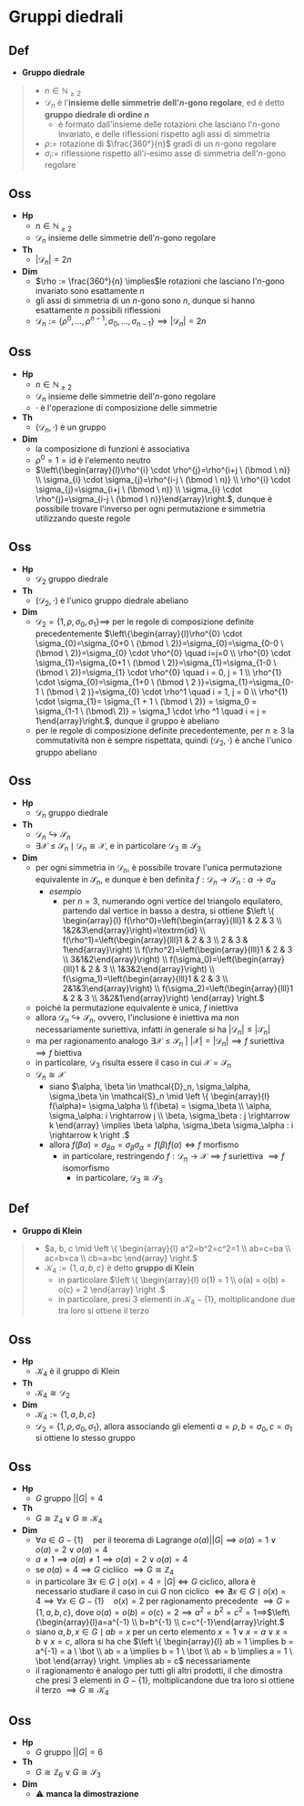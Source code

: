 # Gruppi diedrali

## Def

- **Gruppo diedrale**

> - $n \in \mathbb{N}_{\ge 2}$
> - $\mathcal{D}_n$ è l'**insieme delle simmetrie dell'$n$-gono regolare**, ed è detto **gruppo diedrale di ordine $n$**
>   - è formato dall'insieme delle rotazioni che lasciano l'$n$-gono invariato, e delle riflessioni rispetto agli assi di simmetria
> - $\rho :=$ rotazione di $\frac{360°}{n}$ gradi di un $n$-gono regolare
> - $\sigma_i :=$ riflessione rispetto all'$i$-esimo asse di simmetria dell'$n$-gono regolare

## Oss

- **Hp**
  - $n \in \mathbb{N}_{\ge 2}$
  - $\mathcal{D}_n$ insieme delle simmetrie dell'$n$-gono regolare
- **Th**
  - $|\mathcal{D}_n| = 2n$
- **Dim**
  - $\rho := \frac{360°}{n} \implies$le rotazioni che lasciano l'$n$-gono invariato sono esattamente $n$
  - gli assi di simmetria di un $n$-gono sono $n$, dunque si hanno esattamente $n$ possibili riflessioni
  - $\mathcal{D}_n := \{\rho^0, \ldots, \rho^{n - 1}, \sigma_0, \ldots, \sigma_{n-1}\} \implies |\mathcal{D}_n| = 2n$

## Oss

- **Hp**
  - $n \in \mathbb{N}_{\ge 2}$
  - $\mathcal{D}_n$ insieme delle simmetrie dell'$n$-gono regolare
  - $\cdot$ è l'operazione di composizione delle simmetrie
- **Th**
  - $(\mathcal{D}_n, \cdot)$ è un gruppo
- **Dim**
  - la composizione di funzioni è associativa
  - $\rho^0 = 1 = \textrm{id}$ è l'elemento neutro
  - $\left\{\begin{array}{l}\rho^{i} \cdot \rho^{j}=\rho^{i+j \ (\bmod \ n)} \\ \sigma_{i} \cdot \sigma_{j}=\rho^{i-j \ (\bmod \ n)} \\ \rho^{i} \cdot \sigma_{j}=\sigma_{i+j \ (\bmod \ n)} \\ \sigma_{i} \cdot \rho^{j}=\sigma_{i-j \ (\bmod \ n)}\end{array}\right.$, dunque è possibile trovare l'inverso per ogni permutazione e simmetria utilizzando queste regole

## Oss

- **Hp**
  - $\mathcal{D}_2$ gruppo diedrale
- **Th**
  - $(\mathcal{D}_2, \cdot)$ è l'unico gruppo diedrale abeliano
- **Dim**
  - $\mathcal{D}_2 = \{1, \rho, \sigma_0, \sigma_1\} \implies$ per le regole di composizione definite precedentemente $\left\{\begin{array}{l}\rho^{0} \cdot \sigma_{0}=\sigma_{0+0 \ (\bmod \ 2)}=\sigma_{0}=\sigma_{0-0 \ (\bmod \ 2)}=\sigma_{0} \cdot \rho^{0} \quad i=j=0 \\ \rho^{0} \cdot \sigma_{1}=\sigma_{0+1 \ (\bmod \ 2)}=\sigma_{1}=\sigma_{1-0 \ (\bmod \ 2)}=\sigma_{1} \cdot \rho^{0} \quad i = 0, j = 1 \\ \rho^{1} \cdot \sigma_{0}=\sigma_{1+0 \ (\bmod \ 2 )}=\sigma_{1}=\sigma_{0-1 \ (\bmod \ 2 )}=\sigma_{0} \cdot \rho^1 \quad i = 1, j = 0 \\ \rho^{1} \cdot \sigma_{1}= \sigma_{1 + 1 \ (\bmod \ 2)} = \sigma_0 = \sigma_{1-1 \ (\bmod\  2)} = \sigma_1 \cdot \rho ^1 \quad i = j = 1\end{array}\right.$, dunque il gruppo è abeliano
  - per le regole di composizione definite precedentemente, per $n \ge 3$ la commutatività non è sempre rispettata, quindi $(\mathcal{D}_2, \cdot)$ è anche l'unico gruppo abeliano

## Oss

- **Hp**
  - $\mathcal{D}_n$ gruppo diedrale
- **Th**
  - $\mathcal{D}_n \hookrightarrow \mathcal{S}_n$
  - $\exists \mathcal{X} \leqslant \mathcal{S}_n \mid \mathcal{D}_n \cong \mathcal{X}$, e in particolare $\mathcal{D}_3 \cong \mathcal{S}_3$
- **Dim**
  - per ogni simmetria in $\mathcal{D}_n$, è possibile trovare l'unica permutazione equivalente in $\mathcal{S}_n$, e dunque è ben definita $f: \mathcal{D}_n \rightarrow \mathcal{S}_n : \alpha \rightarrow \sigma_\alpha$
    - _esempio_
        - per $n = 3$, numerando ogni vertice del triangolo equilatero, partendo dal vertice in basso a destra, si ottiene $\left \{ \begin{array}{l} f(\rho^0)=\left(\begin{array}{lll}1 & 2 & 3 \\ 1&2&3\end{array}\right)=\textrm{id} \\ f(\rho^1)=\left(\begin{array}{lll}1 & 2 & 3 \\ 2 & 3 & 1\end{array}\right) \\ f(\rho^2)=\left(\begin{array}{lll}1 & 2 & 3 \\ 3&1&2\end{array}\right) \\ f(\sigma_0)=\left(\begin{array}{lll}1 & 2 & 3 \\ 1&3&2\end{array}\right) \\ f(\sigma_1)=\left(\begin{array}{lll}1 & 2 & 3 \\ 2&1&3\end{array}\right) \\ f(\sigma_2)=\left(\begin{array}{lll}1 & 2 & 3 \\ 3&2&1\end{array}\right) \end{array} \right.$
  - poiché la permutazione equivalente è unica, $f$ iniettiva
  - allora $\mathcal{D}_n \hookrightarrow \mathcal{S}_n$, ovvero, l'inclusione è iniettiva ma non necessariamente suriettiva, infatti in generale si ha $|\mathcal{D}_n| \le |\mathcal{S}_n|$
  - ma per ragionamento analogo $\exists \mathcal{X} \leqslant \mathcal{S}_n \ \big\vert \ |\mathcal{X}| = |\mathcal{D}_n| \implies f$ suriettiva $\implies f$ biettiva
  - in particolare, $\mathcal{D}_3$ risulta essere il caso in cui $\mathcal{X} = \mathcal{S}_n$
  - $\mathcal{D}_n \cong \mathcal{X}$
    - siano $\alpha, \beta \in \mathcal{D}_n, \sigma_\alpha, \sigma_\beta \in \mathcal{S}_n \mid \left \{ \begin{array}{l} f(\alpha)= \sigma_\alpha \\ f(\beta) = \sigma_\beta \\ \alpha, \sigma_\alpha: i \rightarrow j \\ \beta, \sigma_\beta : j \rightarrow k \end{array} \implies \beta \alpha, \sigma_\beta \sigma_\alpha : i \rightarrow k \right .$
    - allora $f(\beta \alpha) = \sigma_{\beta\alpha} = \sigma_\beta \sigma_\alpha= f(\beta ) f(\alpha) \iff f$ morfismo
        - in particolare, restringendo $f: \mathcal{D}_n \rightarrow \mathcal{X} \implies f$ suriettiva $\implies f$ isomorfismo
            - in particolare, $\mathcal{D}_3 \cong \mathcal{S}_3$

## Def

- **Gruppo di Klein**

> - $a, b, c \mid \left \{ \begin{array}{l} a^2=b^2=c^2=1 \\ ab=c=ba \\ ac=b=ca \\ cb=a=bc \end{array} \right.$
> - $\mathcal{K}_4 := \{1, a, b, c\}$ è detto **gruppo di Klein**
>   - in particolare $\left \{ \begin{array}{l} o(1) = 1 \\ o(a) = o(b) = o(c) = 2 \end{array} \right .$
>   - in particolare, presi $3$ elementi in $\mathcal{K}_4 - \{1\}$, moltiplicandone due tra loro si ottiene il terzo

## Oss

- **Hp**
  - $\mathcal{K}_4$ è il gruppo di Klein
- **Th**
  - $\mathcal{K}_4 \cong \mathcal{D}_2$
- **Dim**
  - $\mathcal{K}_4:=\{1, a, b, c\}$
  - $\mathcal{D}_2 = \{1, \rho, \sigma_0, \sigma_1\}$, allora associando gli elementi $a=\rho, b= \sigma_0, c= \sigma_1$ si ottiene lo stesso gruppo

## Oss

- **Hp**
    - $G$ gruppo $\bigg\vert |G|=4$
- **Th**
    - $G \cong \mathbb{Z}_4 \lor G \cong \mathcal{K}_4$
- **Dim**
    - $\forall a \in G - \{1\} \quad$per il teorema di Lagrange $o(a) \bigg\vert |G| \implies o(a)=1 \lor o(a) =2 \lor o(a) = 4$
    - $a \neq 1 \implies o(a) \neq 1 \implies o(a) = 2 \lor o(a) = 4$
    - se $o(a)=4 \implies G$ cicliico $\implies G \cong \mathbb{Z}_4$
    - in particolare $\exists x \in G \mid o(x) = 4 = |G| \iff G$ ciclico, allora è necessario studiare il caso in cui $G$ non ciclico $\iff \nexists x \in G \mid o(x) = 4 \implies \forall x \in G - \{1\} \quad o(x) = 2$ per ragionamento precedente $\implies G = \{1, a, b, c\}$, dove $o(a)=o(b)=o(c)=2 \implies a^2=b^2=c^2=1 \implies$$\left\{\begin{array}{l}a=a^{-1} \\ b=b^{-1} \\ c=c^{-1}\end{array}\right.$
    - siano $a, b, x \in G \mid ab = x$ per un certo elemento $x = 1 \lor x = a \lor x = b \lor x = c$, allora si ha che $\left \{ \begin{array}{l} ab = 1 \implies b = a^{-1} = a \ \bot \\ ab = a \implies b = 1 \ \bot \\ ab = b \implies a = 1 \ \bot \end{array} \right. \implies ab = c$ necessariamente
    - il ragionamento è analogo per tutti gli altri prodotti, il che dimostra che presi $3$ elementi in $G - \{1\}$, moltiplicandone due tra loro si ottiene il terzo $\implies G \cong \mathcal{K}_4$

## Oss

- **Hp**
    - $G$ gruppo $\bigg\vert |G| = 6$
- **Th**
    - $G \cong \mathbb{Z}_6 \lor G \cong \mathcal{S}_3$
- **Dim**
    - ⚠️ **manca la dimostrazione**
